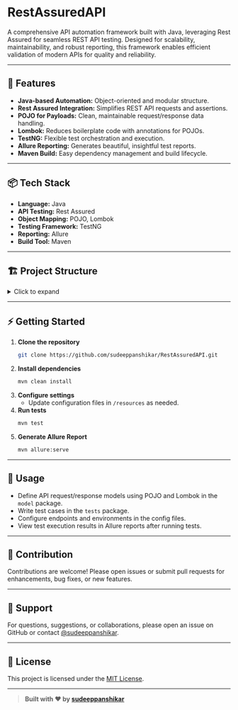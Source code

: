 # RestAssuredAPI

A comprehensive API automation framework built with Java, leveraging Rest Assured for seamless REST API testing. Designed for scalability, maintainability, and robust reporting, this framework enables efficient validation of modern APIs for quality and reliability.

---

## 🚀 Features

- **Java-based Automation:** Object-oriented and modular structure.
- **Rest Assured Integration:** Simplifies REST API requests and assertions.
- **POJO for Payloads:** Clean, maintainable request/response data handling.
- **Lombok:** Reduces boilerplate code with annotations for POJOs.
- **TestNG:** Flexible test orchestration and execution.
- **Allure Reporting:** Generates beautiful, insightful test reports.
- **Maven Build:** Easy dependency management and build lifecycle.

---

## 📦 Tech Stack

- **Language:** Java
- **API Testing:** Rest Assured
- **Object Mapping:** POJO, Lombok
- **Testing Framework:** TestNG
- **Reporting:** Allure
- **Build Tool:** Maven

---

## 🏗️ Project Structure

<details>
<summary>Click to expand</summary>

```
RestAssuredAPI/
├── src/
│   ├── main/
│   │   └── java/           # Core framework code, utilities, POJOs
│   └── test/
│       └── java/           # Test cases
├── resources/              # Test data, config files
├── reports/                # Allure reports
├── pom.xml                 # Maven build configuration
└── README.md
```
</details>

---

## ⚡ Getting Started

1. **Clone the repository**
   ```bash
   git clone https://github.com/sudeeppanshikar/RestAssuredAPI.git
   ```
2. **Install dependencies**
   ```bash
   mvn clean install
   ```
3. **Configure settings**
   - Update configuration files in `/resources` as needed.
4. **Run tests**
   ```bash
   mvn test
   ```
5. **Generate Allure Report**
   ```bash
   mvn allure:serve
   ```

---

## 📄 Usage

- Define API request/response models using POJO and Lombok in the `model` package.
- Write test cases in the `tests` package.
- Configure endpoints and environments in the config files.
- View test execution results in Allure reports after running tests.

---

## 📝 Contribution

Contributions are welcome! Please open issues or submit pull requests for enhancements, bug fixes, or new features.

---

## 💬 Support

For questions, suggestions, or collaborations, please open an issue on GitHub or contact [@sudeeppanshikar](https://github.com/sudeeppanshikar).

---

## 📜 License

This project is licensed under the [MIT License](LICENSE).

---

> **Built with ❤️ by [sudeeppanshikar](https://github.com/sudeeppanshikar)**
